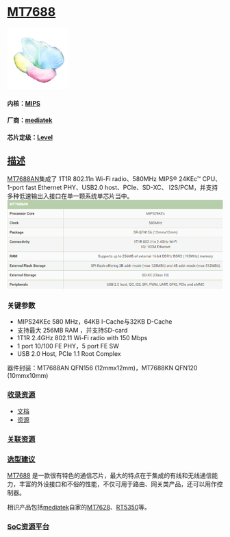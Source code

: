 ﻿# [MT7688](https://github.com/sochub/MT7688) 
[![sites](SoC/qitas.png)](http://www.qitas.cn) 
#### 内核：[MIPS](https://github.com/sochub/MIPS)
#### 厂商：[mediatek](https://github.com/sochub/mediatek)
#### 芯片定级：[Level](https://github.com/sochub/Level)

## [描述](https://github.com/sochub/MT7688/wiki) 

[MT7688AN](http://labs.mediatek.com/zh-cn/chipset/MT7688)集成了 1T1R 802.11n Wi-Fi radio、580MHz MIPS® 24KEc™ CPU、1-port fast Ethernet PHY、USB2.0 host、PCIe、SD-XC、 I2S/PCM，并支持多种低速输出入接口在单一颗系统单芯片当中。
[![sites](docs/MT7688.png)](http://www.qitas.cn)

### 关键参数

* MIPS24KEc 580 MHz，64KB I-Cache与32KB D-Cache
* 支持最大 256MB RAM ，并支持SD-card
* 1T1R 2.4GHz 802.11 Wi-Fi radio with 150 Mbps
* 1 port 10/100 FE PHY，5 port FE SW
* USB 2.0 Host, PCIe 1.1 Root Complex

器件封装：MT7688AN QFN156 (12mmx12mm)，MT7688KN QFN120 (10mmx10mm)

### [收录资源](https://github.com/sochub/MT7688)

* [文档](docs/)
* [资源](src/)

### [关联资源](https://github.com/sochub)



### [选型建议](https://github.com/sochub)

[MT7688](https://github.com/sochub/MT7688) 是一款很有特色的通信芯片，最大的特点在于集成的有线和无线通信能力，丰富的外设接口和不俗的性能，不仅可用于路由、网关类产品，还可以用作控制器。

相识产品包括[mediatek](https://github.com/sochub/mediatek)自家的[MT7628](https://github.com/sochub/MT7628)、[RT5350](https://github.com/sochub/RT5350)等。

###  [SoC资源平台](http://www.qitas.cn)   
